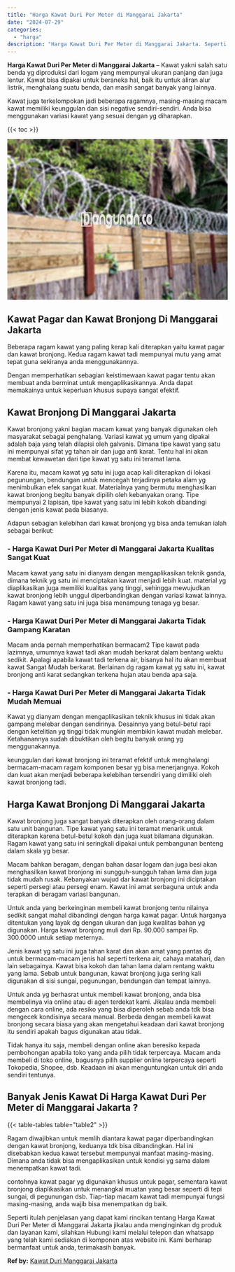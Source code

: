 ```yaml
---
title: "Harga Kawat Duri Per Meter di Manggarai Jakarta"
date: "2024-07-29"
categories: 
  - "harga"
description: "Harga Kawat Duri Per Meter di Manggarai Jakarta. Seperti itulah penjelasan yang dapat kami rincikan tentang Harga Kawat Duri Per Meter di Manggarai Jakarta j..."
---
```


**Harga Kawat Duri Per Meter di Manggarai Jakarta** – Kawat yakni salah satu benda yg diproduksi dari logam yang mempunyai ukuran panjang dan juga lentur. Kawat bisa dipakai untuk beraneka hal, baik itu untuk aliran alur listrik, menghalang suatu benda, dan masih sangat banyak yang lainnya.

Kawat juga terkelompokan jadi beberapa ragamnya, masing-masing macam kawat memiliki keunggulan dan sisi negative sendiri-sendiri. Anda bisa menggunakan variasi kawat yang sesuai dengan yg diharapkan.

{{< toc >}}

![Harga Kawat Duri Per Meter di Manggarai Jakarta](/images/jual-kawat-murah12.png)

## Kawat Pagar dan Kawat Bronjong Di Manggarai Jakarta

Beberapa ragam kawat yang paling kerap kali diterapkan yaitu kawat pagar dan kawat bronjong. Kedua ragam kawat tadi mempunyai mutu yang amat tepat guna sekiranya anda menggunakannya.

Dengan memperhatikan sebagian keistimewaan kawat pagar tentu akan membuat anda berminat untuk mengaplikasikannya. Anda dapat memakainya untuk keperluan khusus supaya sangat efektif.

## Kawat Bronjong Di Manggarai Jakarta

Kawat bronjong yakni bagian macam kawat yang banyak digunakan oleh masyarakat sebagai penghalang. Variasi kawat yg umum yang dipakai adalah baja yang telah dilapisi oleh galvanis. Dimana tipe kawat yang satu ini mempunyai sifat yg tahan air dan juga anti karat. Tentu hal ini akan membat kewawetan dari tipe kawat yg satu ini teramat lama.

Karena itu, macam kawat yg satu ini juga acap kali diterapkan di lokasi pegunungan, bendungan untuk mencegah terjadinya petaka alam yg menimbulkan efek sangat kuat. Materialnya yang bermutu menghasilkan kawat bronjong begitu banyak dipilih oleh kebanyakan orang. Tipe mempunyai 2 lapisan, tipe kawat yang satu ini lebih kokoh dibandingi dengan jenis kawat pada biasanya.

Adapun sebagian kelebihan dari kawat bronjong yg bisa anda temukan ialah sebagai berikut:

### \- Harga Kawat Duri Per Meter di Manggarai Jakarta Kualitas Sangat Kuat

Macam kawat yang satu ini dianyam dengan mengaplikasikan teknik ganda, dimana teknik yg satu ini menciptakan kawat menjadi lebih kuat. material yg diaplikasikan juga memiliki kualitas yang tinggi, sehingga mewujudkan kawat bronjong lebih unggul diperbandingkan dengan variasi kawat lainnya. Ragam kawat yang satu ini juga bisa menampung tenaga yg besar.

### \- Harga Kawat Duri Per Meter di Manggarai Jakarta Tidak Gampang Karatan

Macam anda pernah memperhatikan bermacam2 Tipe kawat pada lazimnya, umumnya kawat tadi akan mudah berkarat dalam bentang waktu sedikit. Apalagi apabila kawat tadi terkena air, bisanya hal itu akan membuat kawat Sangat Mudah berkarat. Berlainan dg ragam kawat yg satu ini, kawat bronjong anti karat sedangkan terkena hujan atau benda apa saja.

### \- Harga Kawat Duri Per Meter di Manggarai Jakarta Tidak Mudah Memuai

Kawat yg dianyam dengan mengaplikasikan teknik khusus ini tidak akan gampang melebar dengan sendirinya. Desainnya yang betul-betul rapi dengan ketelitian yg tinggi tidak mungkin membikin kawat mudah melebar. Ketahanannya sudah dibuktikan oleh begitu banyak orang yg menggunakannya.

keunggulan dari kawat bronjong ini teramat efektif untuk menghalangi bermacam-macam ragam komponen besar yg bisa menerjangnya. Kokoh dan kuat akan menjadi beberapa kelebihan tersendiri yang dimiliki oleh kawat bronjong tadi.

## Harga Kawat Bronjong Di Manggarai Jakarta

Kawat bronjong juga sangat banyak diterapkan oleh orang-orang dalam satu unit bangunan. Tipe kawat yang satu ini teramat menarik untuk diterapkan karena betul-betul kokoh dan juga kuat bilamana digunakan. Ragam kawat yang satu ini seringkali dipakai untuk pembangunan benteng dalam skala yg besar.

Macam bahkan beragam, dengan bahan dasar logam dan juga besi akan menghasilkan kawat bronjong ini sungguh-sungguh tahan lama dan juga tidak mudah rusak. Kebanyakan wujud dar kawat bronjong ini diciptakan seperti persegi atau persegi enam. Kawat ini amat serbaguna untuk anda terapkan di beragam variasi bangunan.

Untuk anda yang berkeinginan membeli kawat bronjong tentu nilainya sedikit sangat mahal dibandingi dengan harga kawat pagar. Untuk harganya ditentukan yang layak dg dengan ukuran dan juga kwalitas bahan yg digunakan. Harga kawat bronjong muli dari Rp. 90.000 sampai Rp. 300.0000 untuk setiap meternya.

Jenis kawat yg satu ini juga tahan karat dan akan amat yang pantas dg untuk bermacam-macam jenis hal seperti terkena air, cahaya matahari, dan lain sebagainya. Kawat bisa kokoh dan tahan lama dalam rentang waktu yang lama. Sebab untuk bangunan, kawat bronjong juga sering kali digunakan di sisi sungai, pegunungan, bendungan dan tempat lainnya.

Untuk anda yg berhasrat untuk membeli kawat bronjong, anda bisa membelinya via online atau di agen terdekat kami. Jikalau anda membeli dengan cara online, ada resiko yang bisa diperoleh sebab anda tdk bisa mengecek kondisinya secara manual. Berbeda dengan membeli kawat bronjong secara biasa yang akan mengetahui keadaan dari kawat bronjong itu sendiri apakah bagus digunakan atau tidak.

Tidak hanya itu saja, membeli dengan online akan beresiko kepada pembohongan apabila toko yang anda pilih tidak terpercaya. Macam anda membeli di toko online, bagusnya pilih supplier online terpercaya seperti Tokopedia, Shopee, dsb. Keadaan ini akan menguntungkan untuk diri anda sendiri tentunya.

## Banyak Jenis Kawat Di Harga Kawat Duri Per Meter di Manggarai Jakarta ?

{{< table-tables table="table2" >}}

Ragam diwajibkan untuk memlih diantara kawat pagar diperbandingkan dengan kawat bronjong, keduanya tdk bisa dibandingkan. Hal ini disebabkan kedua kawat tersebut mempunyai manfaat masing-masing. Dimana anda tidak bisa mengaplikasikan untuk kondisi yg sama dalam menempatkan kawat tadi.

contohnya kawat pagar yg digunakan khusus untuk pagar, sementara kawat bronjong diaplikasikan untuk menangkal muatan yang besar seperti di tepi sungai, di pegunungan dsb. Tiap-tiap macam kawat tadi mempunyai fungsi masing-masing, anda wajib bisa menempatkan dg baik.

Seperti itulah penjelasan yang dapat kami rincikan tentang Harga Kawat Duri Per Meter di Manggarai Jakarta jikalau anda menginginkan dg produk dan layanan kami, silahkan Hubungi kami melalui telepon dan whatsapp yang telah kami sediakan di komponen atas website ini. Kami berharap bermanfaat untuk anda, terimakasih banyak.

**Ref by:** [Kawat Duri Manggarai Jakarta](https://id.wikipedia.org/wiki/Kawat)
